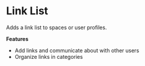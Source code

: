 # Link List

Adds a link list to spaces or user profiles.

**Features**

- Add links and communicate about with other users
- Organize links in categories
